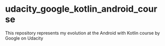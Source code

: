 # udacity_google_kotlin_android_course
This repository represents my evolution at the Android with Kotlin course by Google on Udacity
